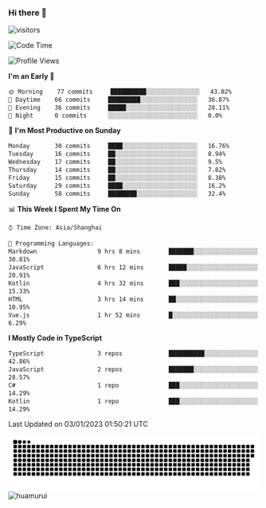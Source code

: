 ### Hi there 👋
 ![visitors](https://visitor-badge.laobi.icu/badge?page_id=huamurui)

<!-- [![知乎](https://img.shields.io/badge/dynamic/json?url=https%3A%2F%2Fapi.swo.moe%2Fstats%2Fzhihu%2Fke-ai-wu-li-de-nan-hai-zi&query=count&color=282c34&label=%E7%9F%A5%E4%B9%8E&labelColor=0084ff&logo=zhihu&logoColor=ffffff&suffix=+%E5%85%B3%E6%B3%A8&cacheSeconds=3600)](https://www.zhihu.com/people/ke-ai-wu-li-de-nan-hai-zi)
 -->


<!--START_SECTION:waka-->
![Code Time](http://img.shields.io/badge/Code%20Time-197%20hrs%2041%20mins-blue)

![Profile Views](http://img.shields.io/badge/Profile%20Views-0-blue)

**I'm an Early 🐤** 

```text
🌞 Morning    77 commits     ██████████░░░░░░░░░░░░░░░   43.02% 
🌆 Daytime    66 commits     █████████░░░░░░░░░░░░░░░░   36.87% 
🌃 Evening    36 commits     █████░░░░░░░░░░░░░░░░░░░░   20.11% 
🌙 Night      0 commits      ░░░░░░░░░░░░░░░░░░░░░░░░░   0.0%

```
📅 **I'm Most Productive on Sunday** 

```text
Monday       30 commits     ████░░░░░░░░░░░░░░░░░░░░░   16.76% 
Tuesday      16 commits     ██░░░░░░░░░░░░░░░░░░░░░░░   8.94% 
Wednesday    17 commits     ██░░░░░░░░░░░░░░░░░░░░░░░   9.5% 
Thursday     14 commits     ██░░░░░░░░░░░░░░░░░░░░░░░   7.82% 
Friday       15 commits     ██░░░░░░░░░░░░░░░░░░░░░░░   8.38% 
Saturday     29 commits     ████░░░░░░░░░░░░░░░░░░░░░   16.2% 
Sunday       58 commits     ████████░░░░░░░░░░░░░░░░░   32.4%

```


📊 **This Week I Spent My Time On** 

```text
⌚︎ Time Zone: Asia/Shanghai

💬 Programming Languages: 
Markdown                 9 hrs 8 mins        ███████░░░░░░░░░░░░░░░░░░   30.81% 
JavaScript               6 hrs 12 mins       █████░░░░░░░░░░░░░░░░░░░░   20.91% 
Kotlin                   4 hrs 32 mins       ███░░░░░░░░░░░░░░░░░░░░░░   15.33% 
HTML                     3 hrs 14 mins       ██░░░░░░░░░░░░░░░░░░░░░░░   10.95% 
Vue.js                   1 hr 52 mins        █░░░░░░░░░░░░░░░░░░░░░░░░   6.29%

```

**I Mostly Code in TypeScript** 

```text
TypeScript               3 repos             ██████████░░░░░░░░░░░░░░░   42.86% 
JavaScript               2 repos             ███████░░░░░░░░░░░░░░░░░░   28.57% 
C#                       1 repo              ███░░░░░░░░░░░░░░░░░░░░░░   14.29% 
Kotlin                   1 repo              ███░░░░░░░░░░░░░░░░░░░░░░   14.29%

```



 Last Updated on 03/01/2023 01:50:21 UTC
<!--END_SECTION:waka-->

<!--
![知乎](https://stats.justsong.cn/api/zhihu?username=ke-ai-wu-li-de-nan-hai-zi)
![bilibili](https://stats.justsong.cn/api/bilibili/?id=144672037)
![leetcode](https://stats.justsong.cn/api/leetcode?username=yun-tai-f&cn=true)
![huamurui's Most used languages](https://github-readme-stats.vercel.app/api/top-langs?username=huamurui&show_icons=true&count_private=true&layout=compact&hide_border=true&langs_count=10)

<img align="right" src="https://github-readme-stats.vercel.app/api?username=huamurui&show_icons=true&theme=radical">

**huamurui/huamurui** is a ✨ _special_ ✨ repository because its `README.md` (this file) appears on your GitHub profile.

Here are some ideas to get you started:

- 🔭 I’m currently working on ...
- 🌱 I’m currently learning ...
- 👯 I’m looking to collaborate on ...
- 🤔 I’m looking for help with ...
- 💬 Ask me about ...
- 📫 How to reach me: ...
- 😄 Pronouns: ...
- ⚡ Fun fact: ...
-->

![huamurui](https://raw.githubusercontent.com/huamurui/huamurui/main/assets/github-contribution-grid-snake.svg)
![huamurui](https://count.getloli.com/get/@huamurui)
